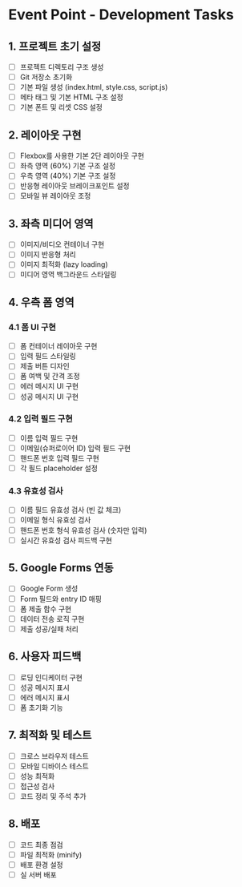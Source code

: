 # Event Point - Development Tasks

## 1. 프로젝트 초기 설정
- [ ] 프로젝트 디렉토리 구조 생성
- [ ] Git 저장소 초기화
- [ ] 기본 파일 생성 (index.html, style.css, script.js)
- [ ] 메타 태그 및 기본 HTML 구조 설정
- [ ] 기본 폰트 및 리셋 CSS 설정

## 2. 레이아웃 구현
- [ ] Flexbox를 사용한 기본 2단 레이아웃 구현
- [ ] 좌측 영역 (60%) 기본 구조 설정
- [ ] 우측 영역 (40%) 기본 구조 설정
- [ ] 반응형 레이아웃 브레이크포인트 설정
- [ ] 모바일 뷰 레이아웃 조정

## 3. 좌측 미디어 영역
- [ ] 이미지/비디오 컨테이너 구현
- [ ] 이미지 반응형 처리
- [ ] 이미지 최적화 (lazy loading)
- [ ] 미디어 영역 백그라운드 스타일링

## 4. 우측 폼 영역
### 4.1 폼 UI 구현
- [ ] 폼 컨테이너 레이아웃 구현
- [ ] 입력 필드 스타일링
- [ ] 제출 버튼 디자인
- [ ] 폼 여백 및 간격 조정
- [ ] 에러 메시지 UI 구현
- [ ] 성공 메시지 UI 구현

### 4.2 입력 필드 구현
- [ ] 이름 입력 필드 구현
- [ ] 이메일(슈퍼로이어 ID) 입력 필드 구현
- [ ] 핸드폰 번호 입력 필드 구현
- [ ] 각 필드 placeholder 설정

### 4.3 유효성 검사
- [ ] 이름 필드 유효성 검사 (빈 값 체크)
- [ ] 이메일 형식 유효성 검사
- [ ] 핸드폰 번호 형식 유효성 검사 (숫자만 입력)
- [ ] 실시간 유효성 검사 피드백 구현

## 5. Google Forms 연동
- [ ] Google Form 생성
- [ ] Form 필드와 entry ID 매핑
- [ ] 폼 제출 함수 구현
- [ ] 데이터 전송 로직 구현
- [ ] 제출 성공/실패 처리

## 6. 사용자 피드백
- [ ] 로딩 인디케이터 구현
- [ ] 성공 메시지 표시
- [ ] 에러 메시지 표시
- [ ] 폼 초기화 기능

## 7. 최적화 및 테스트
- [ ] 크로스 브라우저 테스트
- [ ] 모바일 디바이스 테스트
- [ ] 성능 최적화
- [ ] 접근성 검사
- [ ] 코드 정리 및 주석 추가

## 8. 배포
- [ ] 코드 최종 점검
- [ ] 파일 최적화 (minify)
- [ ] 배포 환경 설정
- [ ] 실 서버 배포 
